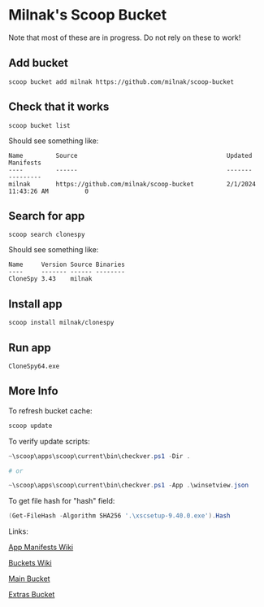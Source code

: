 # Milnak's Scoop Bucket

Note that most of these are in progress. Do not rely on these to work!

## Add bucket

`scoop bucket add milnak https://github.com/milnak/scoop-bucket`

## Check that it works

`scoop bucket list`

Should see something like:

```text
Name         Source                                         Updated               Manifests
----         ------                                         -------               ---------
milnak       https://github.com/milnak/scoop-bucket         2/1/2024 11:43:26 AM          0
```

## Search for app

`scoop search clonespy`

Should see something like:

```text
Name     Version Source Binaries
----     ------- ------ --------
CloneSpy 3.43    milnak
```

## Install app

`scoop install milnak/clonespy`

## Run app

`CloneSpy64.exe`

## More Info

To refresh bucket cache:

```PowerShell
scoop update
```

To verify update scripts:

```PowerShell
~\scoop\apps\scoop\current\bin\checkver.ps1 -Dir .

# or

~\scoop\apps\scoop\current\bin\checkver.ps1 -App .\winsetview.json
```

To get file hash for "hash" field:

```PowerShell
(Get-FileHash -Algorithm SHA256 '.\xscsetup-9.40.0.exe').Hash
```

Links:

[App Manifests Wiki](https://github.com/ScoopInstaller/Scoop/wiki/App-Manifests)

[Buckets Wiki](https://github.com/ScoopInstaller/Scoop/wiki/Buckets)

[Main Bucket](https://github.com/ScoopInstaller/Main/tree/master/bucket)

[Extras Bucket](https://github.com/ScoopInstaller/Extras/tree/master/bucket)
